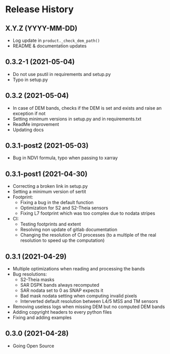 # Release History

## X.Y.Z (YYYY-MM-DD)

- Log update in `product._check_dem_path()`
- README & documentation updates

## 0.3.2-1 (2021-05-04)

- Do not use psutil in requirements and setup.py
- Typo in setup.py

## 0.3.2 (2021-05-04)
- In case of DEM bands, checks if the DEM is set and exists and raise an exception if not
- Setting minimum versions in setup.py and in requirements.txt
- ReadMe improvement
- Updating docs

## 0.3.1-post2 (2021-05-03)

- Bug in NDVI formula, typo when passing to xarray

## 0.3.1-post1 (2021-04-30)

- Correcting a broken link in setup.py
- Setting a minimum version of sertit
- Footprint:
  - Fixing a bug in the default function
  - Optimization for S2 and S2-Theia sensors
  - Fixing L7 footprint which was too complex due to nodata stripes
- CI:
  - Testing footprints and extent
  - Resolving non update of gitlab documentation
  - Changing the resolution of CI processes (to a multiple of the real resolution to speed up the computation)

## 0.3.1 (2021-04-29)

- Multiple optimizations when reading and processing the bands
- Bug resolutions:
  - S2-Theia masks
  - SAR DSPK bands always recomputed
  - SAR nodata set to 0 as SNAP expects it
  - Bad mask nodata setting when computing invalid pixels
  - Interverted default resolution between L4/5 MSS and TM sensors
- Removing useless logs when missing DEM but no computed DEM bands
- Adding copyright headers to every python files
- Fixing and adding examples


## 0.3.0 (2021-04-28)

- Going Open Source

